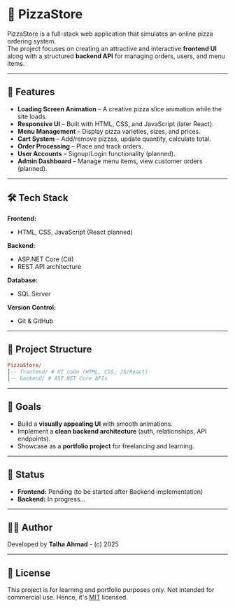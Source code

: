 # 🍕 PizzaStore

PizzaStore is a full-stack web application that simulates an online pizza ordering system.  
The project focuses on creating an attractive and interactive **frontend UI** along with a structured **backend API** for managing orders, users, and menu items.

---

## 🚀 Features

- **Loading Screen Animation** – A creative pizza slice animation while the site loads.  
- **Responsive UI** – Built with HTML, CSS, and JavaScript (later React).  
- **Menu Management** – Display pizza varieties, sizes, and prices.  
- **Cart System** – Add/remove pizzas, update quantity, calculate total.  
- **Order Processing** – Place and track orders.  
- **User Accounts** – Signup/Login functionality (planned).  
- **Admin Dashboard** – Manage menu items, view customer orders (planned).  

---

## 🛠️ Tech Stack

**Frontend:**  
- HTML, CSS, JavaScript (React planned)  

**Backend:**  
- ASP.NET Core (C#)  
- REST API architecture  

**Database:**  
- SQL Server  

**Version Control:**  
- Git & GitHub  

---

## 📂 Project Structure

```hs
PizzaStore/
│-- frontend/ # UI code (HTML, CSS, JS/React)
│-- backend/ # ASP.NET Core APIs
```

---

## 🎯 Goals

- Build a **visually appealing UI** with smooth animations.  
- Implement a **clean backend architecture** (auth, relationships, API endpoints).  
- Showcase as a **portfolio project** for freelancing and learning.  

---

## 📌 Status

- **Frontend:** Pending (to be started after Backend implementation)  
- **Backend:** In progress...

---

## 👨‍💻 Author

Developed by **Talha Ahmad** - (c) 2025

---

## 📜 License

This project is for learning and portfolio purposes only.
Not intended for commercial use. Hence, it's [MIT](LICENSE) licensed.

